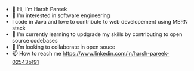 - 👋 Hi, I’m Harsh Pareek
- 👀 I’m interested in software engineering
- I code in Java and love to contribute to web developement using MERN stack
- 🌱 I’m currently learning to updgrade my skills by contributing to open source codebases
- 💞️ I’m looking to collaborate in open souce
- 📫 How to reach me https://www.linkedin.com/in/harsh-pareek-02543b191

<!---
harshPareek-git/harshPareek-git is a ✨ special ✨ repository because its `README.md` (this file) appears on your GitHub profile.
You can click the Preview link to take a look at your changes.
--->
